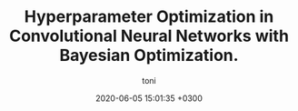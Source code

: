 ---
layout: post
title: Hyperparameter Optimization in Convolutional Neural Networks with Bayesian Optimization.
description: A hands on intuition the optimization of neural networks and gaussian processes.
date: 2020-06-05 15:01:35 +0300
author: toni
image: '/images/posts/20200605/cover.jpg'
image_caption: 'Photo by [Dan Cristian Pădureț](https://unsplash.com/photos/xJLN32FO7AY) on [Unsplash](https://unsplash.com/)'
tags: [CNN, deep learning, computer vision, optmization]
featured: true
---